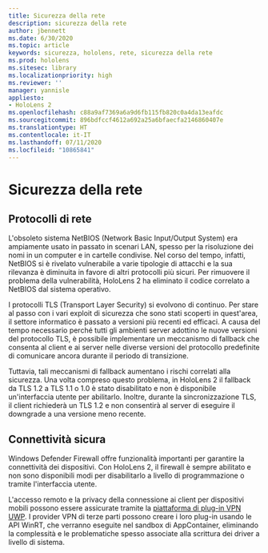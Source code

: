 ```yaml
---
title: Sicurezza della rete
description: sicurezza della rete
author: jbennett
ms.date: 6/30/2020
ms.topic: article
keywords: sicurezza, hololens, rete, sicurezza della rete
ms.prod: hololens
ms.sitesec: library
ms.localizationpriority: high
ms.reviewer: ''
manager: yannisle
appliesto:
- HoloLens 2
ms.openlocfilehash: c88a9af7369a6a9d6fb115fb820c0a4da13eafdc
ms.sourcegitcommit: 896bdfccf4612a692a25a6bfaecfa2146860407e
ms.translationtype: HT
ms.contentlocale: it-IT
ms.lasthandoff: 07/11/2020
ms.locfileid: "10865841"
---
```

# Sicurezza della rete

## Protocolli di rete

L'obsoleto sistema NetBIOS (Network Basic Input/Output System) era ampiamente usato in passato in scenari LAN, spesso per la risoluzione dei nomi in un computer e in cartelle condivise. Nel corso del tempo, infatti, NetBIOS si è rivelato vulnerabile a varie tipologie di attacchi e la sua rilevanza è diminuita in favore di altri protocolli più sicuri. Per rimuovere il problema della vulnerabilità, HoloLens 2 ha eliminato il codice correlato a NetBIOS dal sistema operativo.

I protocolli TLS (Transport Layer Security) si evolvono di continuo. Per stare al passo con i vari exploit di sicurezza che sono stati scoperti in quest'area, il settore informatico è passato a versioni più recenti ed efficaci. A causa del tempo necessario perché tutti gli ambienti server adottino le nuove versioni del protocollo TLS, è possibile implementare un meccanismo di fallback che consenta al client e ai server nelle diverse versioni del protocollo predefinite di comunicare ancora durante il periodo di transizione.

Tuttavia, tali meccanismi di fallback aumentano i rischi correlati alla sicurezza. Una volta compreso questo problema, in HoloLens 2 il fallback da TLS 1.2 a TLS 1.1 o 1.0 è stato disabilitato e non è disponibile un'interfaccia utente per abilitarlo. Inoltre, durante la sincronizzazione TLS, il client richiederà un TLS 1.2 e non consentirà al server di eseguire il downgrade a una versione meno recente.

## Connettività sicura 

Windows Defender Firewall offre funzionalità importanti per garantire la connettività dei dispositivi. Con HoloLens 2, il firewall è sempre abilitato e non sono disponibili modi per disabilitarlo a livello di programmazione o tramite l'interfaccia utente.

L'accesso remoto e la privacy della connessione ai client per dispositivi mobili possono essere assicurate tramite la [piattaforma di plug-in VPN UWP](https://docs.microsoft.com/uwp/api/Windows.Networking.Vpn?view=winrt-19041). I provider VPN di terze parti possono creare i loro plug-in usando le API WinRT, che verranno eseguite nel sandbox di AppContainer, eliminando la complessità e le problematiche spesso associate alla scrittura dei driver a livello di sistema.
